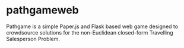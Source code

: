 # pathgameweb

Pathgame is a simple Paper.js and Flask based web game designed to crowdsource solutions for the non-Euclidean closed-form Travelling Salesperson Problem.  

